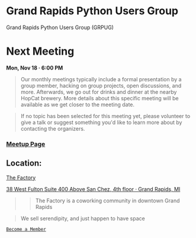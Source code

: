 # Grand Rapids Python Users Group

Grand Rapids Python Users Group (GRPUG)

# Next Meeting

**Mon, Nov 18 · 6:00 PM**

> Our monthly meetings typically include a formal presentation by a group member, hacking on group projects, open discussions, and more. Afterwards, we go out for drinks and dinner at the nearby HopCat brewery. More details about this specific meeting will be available as we get closer to the meeting date.

> If no topic has been selected for this meeting yet, please volunteer to give a talk or suggest something you'd like to learn more about by contacting the organizers.

### [Meetup Page](https://www.meetup.com/grpython/)

## Location:

[The Factory](http://workthefactory.com/)

[38 West Fulton Suite 400 Above San Chez, 4th floor · Grand Rapids, MI](https://www.google.com/maps/place/38+Fulton+St+W+%23400,+Grand+Rapids,+MI+49503/@42.9630587,-85.6695738,17z/data=!3m1!4b1!4m5!3m4!1s0x8819adc41956c72d:0xcb69758f48de2a27!8m2!3d42.9630587!4d-85.6695738)


>> The Factory is a coworking community in downtown Grand Rapids

> We sell serendipity, and just happen to have space

[```Become a Member```](http://workthefactory.com/membership/)